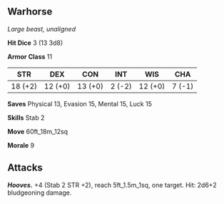 ## Warhorse

*Large beast, unaligned*

**Hit Dice** 3 (13 3d8)

**Armor Class** 11

| STR     | DEX     | CON     | INT     | WIS     | CHA     |
|---------|---------|---------|---------|---------|---------|
| 18 (+2) | 12 (+0) | 13 (+0) |  2 (-2) | 12 (+0) |  7 (-1) |

**Saves** Physical 13, Evasion 15, Mental 15, Luck 15

**Skills** Stab 2

**Move** 60ft_18m_12sq

**Morale** 9

## Attacks

***Hooves.*** +4 (Stab 2 STR +2), reach 5ft_1.5m_1sq, one target. Hit: 2d6+2 bludgeoning damage.

